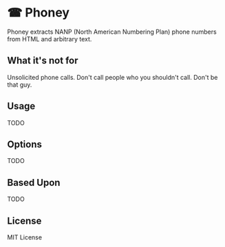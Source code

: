 ☎ Phoney 
=============================
Phoney extracts NANP (North American Numbering Plan) phone numbers from HTML and arbitrary text.

What it's not for
-------
Unsolicited phone calls. Don't call people who you shouldn't call. Don't be that guy.

Usage
-----
TODO

Options
-------
TODO

Based Upon
----------
TODO

License
-------
MIT License